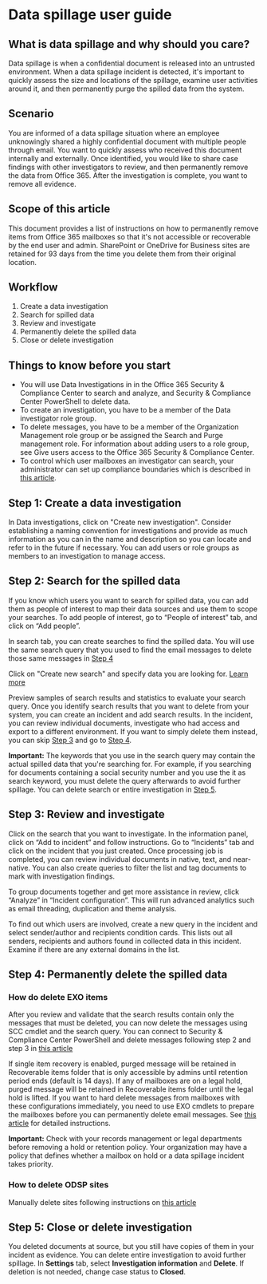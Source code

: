 
# Data spillage user guide 

## What is data spillage and why should you care?
Data spillage is when a confidential document is released into an untrusted environment. When a data spillage incident is detected, it's important to quickly assess the size and locations of the spillage, examine user activities around it, and then permanently purge the spilled data from the system.

## Scenario
You are informed of a data spillage situation where an employee unknowingly shared a highly confidential document with multiple people through email. You want to quickly assess who received this document internally and externally. Once identified, you would like to share case findings with other investigators to review, and then permanently remove the data from Office 365. After the investigation is complete, you want to remove all evidence. 

## Scope of this article
This document provides a list of instructions on how to permanently remove items from Office 365 mailboxes so that it's not accessible or recoverable by the end user and admin. SharePoint or OneDrive for Business sites are retained for 93 days from the time you delete them from their original location.

## Workflow
1.	Create a data investigation 
2.	Search for spilled data
3.	Review and investigate
4.	Permanently delete the spilled data 
5.	Close or delete investigation


## Things to know before you start
- You will use Data Investigations in in the Office 365 Security & Compliance Center to search and analyze, and Security & Compliance Center PowerShell to delete data. 
- To create an investigation, you have to be a member of the Data investigator role group.
- To delete messages, you have to be a member of the Organization Management role group or be assigned the Search and Purge management role. For information about adding users to a role group, see Give users access to the Office 365 Security & Compliance Center. 
- To control which user mailboxes an investigator can search, your administrator can set up compliance boundaries which is described in [this article](https://docs.microsoft.com/en-us/office365/securitycompliance/set-up-compliance-boundaries). 

## Step 1: Create a data investigation
In Data investigations, click on "Create new investigation". Consider establishing a naming convention for investigations and provide as much information as you can in the name and description so you can locate and refer to in the future if necessary. You can add users or role groups as members to an investigation to manage access. 

## Step 2: Search for the spilled data  
If you know which users you want to search for spilled data, you can add them as people of interest to map their data sources and use them to scope your searches. To add people of interest, go to “People of interest” tab, and click on “Add people”. 

In search tab, you can create searches to find the spilled data. You will use the same search query that you used to find the email messages to delete those same messages in [Step 4](##step-4:-permanently-delete-the-spilled-data)

Click on "Create new search" and specify data you are looking for. [Learn more](https://docs.microsoft.com/en-us/office365/securitycompliance/content-search)

Preview samples of search results and statistics to evaluate your search query. Once you identify search results that you want to delete from your system, you can create an incident and add search results. In the incident, you can review individual documents, investigate who had access and export to a different environment. If you want to simply delete them instead, you can skip [Step 3](##step-3:-review-and-investigate) and go to [Step 4](##step-4:-permanently-delete-the-spilled-data). 

**Important:** The keywords that you use in the search query may contain the actual spilled data that you're searching for. For example, if you searching for documents containing a social security number and you use the it as search keyword, you must delete the query afterwards to avoid further spillage. You can delete search or entire investigation in [Step 5](##step-5:-close-or-delete-investigation). 

## Step 3: Review and investigate 
Click on the search that you want to investigate. In the information panel, click on “Add to incident” and follow instructions. Go to “Incidents” tab and click on the incident that you just created. Once processing job is completed, you can review individual documents in native, text, and near-native. You can also create queries to filter the list and tag documents to mark with investigation findings. 

To group documents together and get more assistance in review, click “Analyze” in “Incident configuration”. This will run advanced analytics such as email threading, duplication and theme analysis. 

To find out which users are involved, create a new query in the incident and select sender/author and recipients condition cards. This lists out all senders, recipients and authors found in collected data in this incident. Examine if there are any external domains in the list. 

## Step 4: Permanently delete the spilled data

### How do delete EXO items
After you review and validate that the search results contain only the messages that must be deleted, you can now delete the messages using SCC cmdlet and the search query. 
You can connect to Security & Compliance Center PowerShell and delete messages following step 2 and step 3 in [this article](https://docs.microsoft.com/en-us/office365/securitycompliance/search-for-and-delete-messages-in-your-organization)

If single item recovery is enabled, purged message will be retained in Recoverable items folder that is only accessible by admins until retention period ends (default is 14 days). If any of mailboxes are on a legal hold, purged message will be retained in Recoverable items folder until the legal hold is lifted. If you want to hard delete messages from mailboxes with these configurations immediately, you need to use EXO cmdlets to prepare the mailboxes before you can permanently delete email messages. See [this article](delete-items-in-the-recoverable-items-folder-of-mailboxes-on-hold.md#step-1-collect-information-about-the-mailbox) for detailed instructions. 

**Important:** Check with your records management or legal departments before removing a hold or retention policy. Your organization may have a policy that defines whether a mailbox on hold or a data spillage incident takes priority. 

### How to delete ODSP sites
Manually delete sites following instructions on [this article](https://docs.microsoft.com/en-us/sharepoint/delete-site-collection)

## Step 5: Close or delete investigation
You deleted documents at source, but you still have copies of them in your incident as evidence. You can delete entire investigation to avoid further spillage. In **Settings** tab, select **Investigation information** and **Delete**. If deletion is not needed, change case status to **Closed**. 

